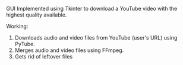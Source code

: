 GUI Implemented using Tkinter to download a YouTube video with the highest quality available.

Working:
1. Downloads audio and video files from YouTube (user's URL) using PyTube.
2. Merges audio and video files using FFmpeg.
3. Gets rid of leftover files
